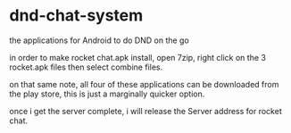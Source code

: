 # dnd-chat-system
the applications for Android to do DND on the go

in order to make rocket chat.apk install, open 7zip, right click on the 3 rocket.apk files then select combine files.

on that same note, all four of these applications can be downloaded from the play store, this is just a marginally quicker option. 

once i get the server complete, i will release the Server address for rocket chat.
